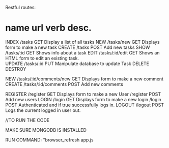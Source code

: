 Restful routes:

name 	url								verb		desc.
============================================================================================
INDEX	/tasks					       GET			Display a list of all tasks
NEW		/tasks/new				       GET			Displays form to make a new task
CREATE	/tasks					       POST		    Add new tasks
SHOW	/tasks/:id				       GET			Shows info about a task
EDIT    /tasks/:id/edit                GET          Shows an HTML form to edit an existing task.    
UPDATE  /tasks/:id                     PUT          Manipulate database to update Task
DELETE                                 DESTROY

NEW         /tasks/:id/comments/new	       GET          Displays form to make a new comment
CREATE      /tasks/:id/comments		       POST         Add new comments

REGISTER    /register                       GET         Displays form to make a new User
            /register                       POST        Add new users
LOGIN       /login                          GET         Displays form to make a new login
            /login                          POST        Authenticated and if true successfully logs in.
LOGOUT      /logout                         POST        Logs the current logged in user out.



//TO RUN THE CODE 

MAKE SURE MONGODB IS INSTALLED

RUN COMMAND:
"browser_refresh app.js